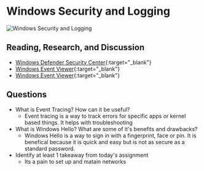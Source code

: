 # Windows Security and Logging

![Windows Security and Logging](https://www.thenextrex.com/wp-content/uploads/2017/11/windows-10-security-670x335.jpg)

## Reading, Research, and Discussion

- [Windows Defender Security Center](https://www.thewindowsclub.com/windows-defender-security-center){:target="_blank"}
- [Windows Event Viewer](https://www.faqforge.com/windows/windows-10/what-is-event-viewer-and-how-to-use-it-in-windows-10/){:target="_blank"}
- [Windows Event Viewer](https://docs.microsoft.com/en-us/shows/Inside/Event-Viewer){:target="_blank"}

## Questions

- What is Event Tracing? How can it be useful?
  - Event tracing is a way to track errors for specific apps or kernel based things. It helps with troubleshooting
- What is Windows Hello? What are some of it's benefits and drawbacks?
  - Windows Hello is a way to sign in with a fingerprint, face or pin. It is benefical because it is quick and easy but is not as secure as a standard password.
- Identify at least 1 takeaway from today's assignment
  - Its a pain to set up and matain networks